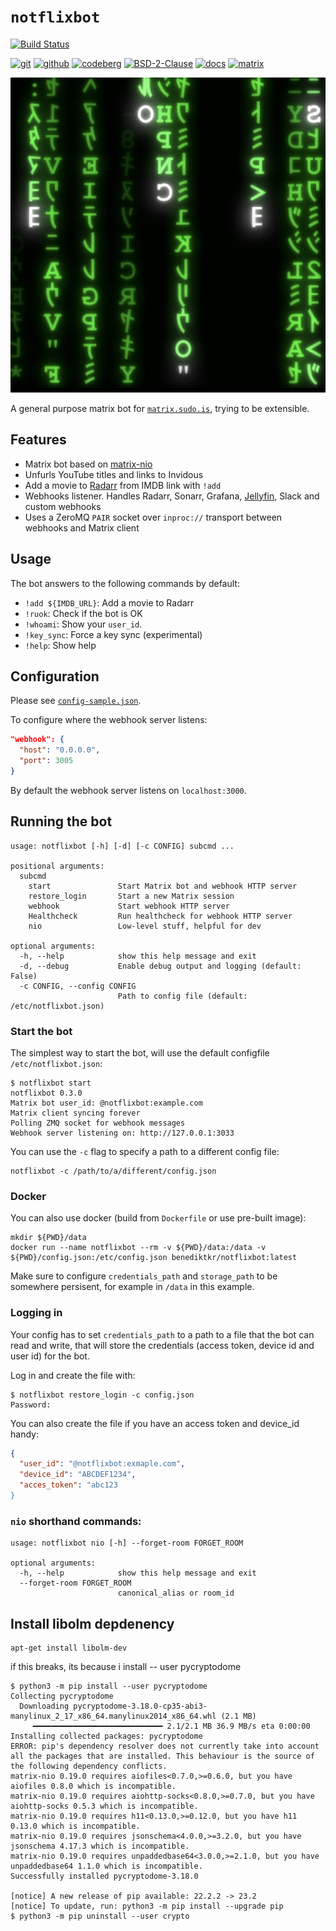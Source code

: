 # `notflixbot`

[![Build Status](https://jenkins.sudo.is/buildStatus/icon?job=ben%2Fnotflixbot%2Fmain&style=flat-square)](https://jenkins.sudo.is/job/ben/job/notflixbot/job/main/)
<!-- ![Docker Image Size](https://git.sudo.is/shieldsio/docker/image-size/benediktkr/notflixbot?sort=date&style=flat-square) -->
[![git](https://www.sudo.is/readmes/git.sudo.is-ben.svg)](https://git.sudo.is/ben/notflixbot)
[![github](https://www.sudo.is/readmes/github-benediktkr.svg)](https://github.com/benediktkr/notflixbot)
[![codeberg](https://www.sudo.is/readmes/codeberg.svg)](https://codeberg.org/benk/notflixbot)
[![BSD-2-Clause](https://www.sudo.is/readmes/license-BSD-blue.svg)](LICENSE)
[![docs](https://www.sudo.is/readmes/docs.svg)](https://www.sudo.is/docs)
[![matrix](https://www.sudo.is/readmes/matrix-ben-sudo.is.svg)](https://matrix.to/#/@ben:sudo.is)

![](neo.jpeg)

A general purpose matrix bot for [`matrix.sudo.is`](https://matrix.sudo.is),
trying to be extensible.

## Features

 * Matrix bot based on [matrix-nio](https://github.com/poljar/matrix-nio)
 * Unfurls YouTube titles and links to Invidous
 * Add a movie to [Radarr](https://github.com/Radarr/Radarr) from IMDB link with `!add`
 * Webhooks listener. Handles Radarr, Sonarr, Grafana, [Jellyfin](https://github.com/jellyfin/jellyfin-plugin-webhook), Slack and custom webhooks
 * Uses a ZeroMQ `PAIR` socket over `inproc://` transport between webhooks and Matrix client

## Usage

The bot answers to the following commands by default:

 * `!add ${IMDB_URL}`: Add a movie to Radarr
 * `!ruok`: Check if the bot is OK
 * `!whoami`: Show your `user_id`.
 * `!key_sync`: Force a key sync (experimental)
 * `!help`: Show help

## Configuration

Please see [`config-sample.json`](config-sample.json).

To configure where the webhook server listens:

```json
"webhook": {
  "host": "0.0.0.0",
  "port": 3005
}
```

By default the webhook server listens on `localhost:3000`.

## Running the bot

```shell
usage: notflixbot [-h] [-d] [-c CONFIG] subcmd ...

positional arguments:
  subcmd
    start               Start Matrix bot and webhook HTTP server
    restore_login       Start a new Matrix session
    webhook             Start webhook HTTP server
    Healthcheck         Run healthcheck for webhook HTTP server
    nio                 Low-level stuff, helpful for dev

optional arguments:
  -h, --help            show this help message and exit
  -d, --debug           Enable debug output and logging (default: False)
  -c CONFIG, --config CONFIG
                        Path to config file (default: /etc/notflixbot.json)
```

### Start the bot

The simplest way to start the bot, will use the default configfile `/etc/notflixbot.json`:

```console
$ notflixbot start
notflixbot 0.3.0
Matrix bot user_id: @notflixbot:example.com
Matrix client syncing forever
Polling ZMQ socket for webhook messages
Webhook server listening on: http://127.0.0.1:3033
```

You can use the `-c` flag to specify a path to a different config file:

```shell
notflixbot -c /path/to/a/different/config.json
```

### Docker

You can also use docker (build from `Dockerfile` or use pre-built image):

```shell
mkdir ${PWD}/data
docker run --name notflixbot --rm -v ${PWD}/data:/data -v ${PWD}/config.json:/etc/config.json benediktkr/notflixbot:latest
```

Make sure to configure `credentials_path` and `storage_path` to be
somewhere persisent, for example in `/data` in this example.

### Logging in

Your config has to set `credentials_path` to a path to a file that the
bot can read and write, that will store the credentials (access token,
device id and user id) for the bot.

Log in and create the file with:

```console
$ notflixbot restore_login -c config.json
Password:
```

You can also create the file if you have an access token and device_id
handy:

```json
{
  "user_id": "@notflixbot:exmaple.com",
  "device_id": "ABCDEF1234",
  "acces_token": "abc123
}
```


### `nio` shorthand commands:

```
usage: notflixbot nio [-h] --forget-room FORGET_ROOM

optional arguments:
  -h, --help            show this help message and exit
  --forget-room FORGET_ROOM
                        canonical_alias or room_id
```

## Install libolm depdenency

```shell
apt-get install libolm-dev
```

if this breaks, its because i install -- user pycryptodome

```console
$ python3 -m pip install --user pycryptodome
Collecting pycryptodome
  Downloading pycryptodome-3.18.0-cp35-abi3-manylinux_2_17_x86_64.manylinux2014_x86_64.whl (2.1 MB)
     ━━━━━━━━━━━━━━━━━━━━━━━━━━━━━ 2.1/2.1 MB 36.9 MB/s eta 0:00:00
Installing collected packages: pycryptodome
ERROR: pip's dependency resolver does not currently take into account all the packages that are installed. This behaviour is the source of the following dependency conflicts.
matrix-nio 0.19.0 requires aiofiles<0.7.0,>=0.6.0, but you have aiofiles 0.8.0 which is incompatible.
matrix-nio 0.19.0 requires aiohttp-socks<0.8.0,>=0.7.0, but you have aiohttp-socks 0.5.3 which is incompatible.
matrix-nio 0.19.0 requires h11<0.13.0,>=0.12.0, but you have h11 0.13.0 which is incompatible.
matrix-nio 0.19.0 requires jsonschema<4.0.0,>=3.2.0, but you have jsonschema 4.17.3 which is incompatible.
matrix-nio 0.19.0 requires unpaddedbase64<3.0.0,>=2.1.0, but you have unpaddedbase64 1.1.0 which is incompatible.
Successfully installed pycryptodome-3.18.0

[notice] A new release of pip available: 22.2.2 -> 23.2
[notice] To update, run: python3 -m pip install --upgrade pip
$ python3 -m pip uninstall --user crypto
```
